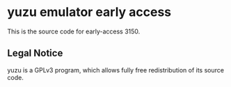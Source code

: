 yuzu emulator early access
=============

This is the source code for early-access 3150.

## Legal Notice

yuzu is a GPLv3 program, which allows fully free redistribution of its source code.